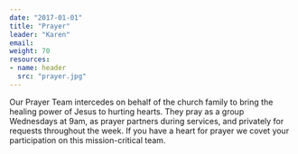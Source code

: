 ```yaml
---
date: "2017-01-01"
title: "Prayer"
leader: "Karen"
email:
weight: 70
resources: 
- name: header
  src: "prayer.jpg"
---
```


Our Prayer Team intercedes on behalf of the church family to bring the healing power of Jesus to hurting hearts. They pray as a group Wednesdays at 9am, as prayer partners during services, and privately for requests throughout the week. If you have a heart for prayer we covet your participation on this mission-critical team.

